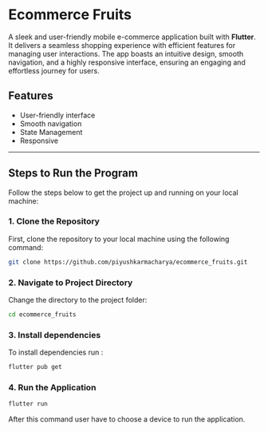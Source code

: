# **Ecommerce Fruits**
A sleek and user-friendly mobile e-commerce application built with **Flutter**. It delivers a seamless shopping experience with efficient features for managing user interactions. The app boasts an intuitive design, smooth navigation, and a highly responsive interface, ensuring an engaging and effortless journey for users.

## **Features**
- User-friendly interface
- Smooth navigation
- State Management
- Responsive

---

## **Steps to Run the Program**

Follow the steps below to get the project up and running on your local machine:

### 1. **Clone the Repository**
   First, clone the repository to your local machine using the following command: 
   ```bash
   git clone https://github.com/piyushkarmacharya/ecommerce_fruits.git
   ```


### 2. **Navigate to Project Directory**
Change the directory to the project folder: 
```bash
cd ecommerce_fruits
```

### 3. **Install dependencies**
To install dependencies run : 
```bash
flutter pub get
```

### 4. **Run the Application**
```bash
flutter run
```

After this command user have to choose a device to run the application.
   
   
